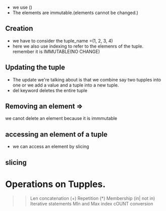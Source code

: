 - we use ()
- The elements are immutable.(elements cannot be changed.)
## Creation
- we have to consider the tuple_name =(1, 2, 3, 4)
- here we also use indexing to refer to the elemenrs of the tuple. remember it is IMMUTABLE(NO CHANGE)
## Updating the tuple
-  The update we're talking about is that we combine say two tupples into one or we add a value and a tuple into a new tuple.
- del keyword deletes the entire tuple 
## Removing an element => 
we canot delete an element because it is immmutable
## accessing an element of a tuple
- we can access an element by slicing
## slicing
# Operations on Tupples.
>>Len
>> concatenation (+)
>> Repetition (*)
>> Membership (in| not in)
>> Iterative statements
>> MIn and Max
>> index
>> cOUNT
>> conversion